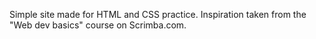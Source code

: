 
Simple site made for HTML and CSS practice. Inspiration taken from the "Web dev basics" course on Scrimba.com.
